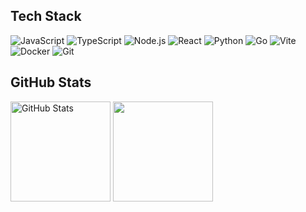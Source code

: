 ## Tech Stack

![JavaScript](https://img.shields.io/badge/JavaScript-F7DF1E?logo=javascript&logoColor=222)
![TypeScript](https://img.shields.io/badge/TypeScript-3178C6?logo=typescript&logoColor=fff)
![Node.js](https://img.shields.io/badge/Node.js-339933?logo=node.js&logoColor=fff)
![React](https://img.shields.io/badge/React-61DAFB?logo=react&logoColor=222)
![Python](https://img.shields.io/badge/Python-3776AB?logo=python&logoColor=fff)
![Go](https://img.shields.io/badge/Go-00ADD8?logo=go&logoColor=fff)
![Vite](https://img.shields.io/badge/Vite-646CFF?logo=vite&logoColor=fff)
![Docker](https://img.shields.io/badge/Docker-2496ED?logo=docker&logoColor=fff)
![Git](https://img.shields.io/badge/Git-F05032?logo=git&logoColor=fff)

## GitHub Stats

<div>
    <img src="https://github-readme-stats.vercel.app/api?username=wsyzxjn&show_icons=true&theme=tokyonight&locale=cn" alt="GitHub Stats" height="160" />
    <img src="https://readme-card-taupe.vercel.app/api/top-langs/?username=wsyzxjn&layout=compact&locale=cn&theme=tokyonight" height="160" />
</div>
